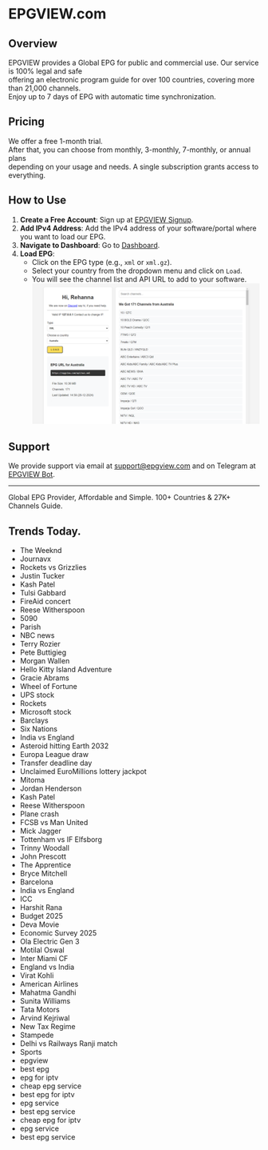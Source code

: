 # EPGVIEW.com



## Overview
EPGVIEW provides a Global EPG for public and commercial use. Our service is 100% legal and safe\
offering an electronic program guide for over 100 countries, covering more than 21,000 channels.\
Enjoy up to 7 days of EPG with automatic time synchronization.

## Pricing
We offer a free 1-month trial. \
After that, you can choose from monthly, 3-monthly, 7-monthly, or annual plans \
depending on your usage and needs. A single subscription grants access to everything.

## How to Use
1. **Create a Free Account**: Sign up at [EPGVIEW Signup](https://epgview.com/signup.php).
2. **Add IPv4 Address**: Add the IPv4 address of your software/portal where you want to load our EPG.
3. **Navigate to Dashboard**: Go to [Dashboard](https://epgview.com/dashboard.php).
4. **Load EPG**:
   - Click on the EPG type (e.g., `xml` or `xml.gz`).
   - Select your country from the dropdown menu and click on `Load`.
   - You will see the channel list and API URL to add to your software.
![EPGVIEW](img/dashboard.png)
## Support
We provide support via email at [support@epgview.com](mailto:support@epgview.com) and on Telegram at [EPGVIEW Bot](https://t.me/epgview_bot).

---

Global EPG Provider, Affordable and Simple. 100+ Countries & 27K+ Channels Guide.

## Trends Today.

- The Weeknd
- Journavx
- Rockets vs Grizzlies
- Justin Tucker
- Kash Patel
- Tulsi Gabbard
- FireAid concert
- Reese Witherspoon
- 5090
- Parish
- NBC news
- Terry Rozier
- Pete Buttigieg
- Morgan Wallen
- Hello Kitty Island Adventure
- Gracie Abrams
- Wheel of Fortune
- UPS stock
- Rockets
- Microsoft stock
- Barclays
- Six Nations
- India vs England
- Asteroid hitting Earth 2032
- Europa League draw
- Transfer deadline day
- Unclaimed EuroMillions lottery jackpot
- Mitoma
- Jordan Henderson
- Kash Patel
- Reese Witherspoon
- Plane crash
- FCSB vs Man United
- Mick Jagger
- Tottenham vs IF Elfsborg
- Trinny Woodall
- John Prescott
- The Apprentice
- Bryce Mitchell
- Barcelona
- India vs England
- ICC
- Harshit Rana
- Budget 2025
- Deva Movie
- Economic Survey 2025
- Ola Electric Gen 3
- Motilal Oswal
- Inter Miami CF
- England vs India
- Virat Kohli
- American Airlines
- Mahatma Gandhi
- Sunita Williams
- Tata Motors
- Arvind Kejriwal
- New Tax Regime
- Stampede
- Delhi vs Railways Ranji match
- Sports
- epgview
- best epg
- epg for iptv
- cheap epg service
- best epg for iptv
- epg service
- best epg service
- cheap epg for iptv
- epg service
- best epg service
